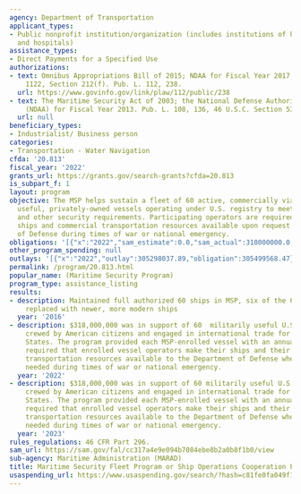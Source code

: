 ```yaml
---
agency: Department of Transportation
applicant_types:
- Public nonprofit institution/organization (includes institutions of higher education
  and hospitals)
assistance_types:
- Direct Payments for a Specified Use
authorizations:
- text: Omnibus Appropriations Bill of 2015; NDAA for Fiscal Year 2017, P.L. -112-239;
    1122, Section 212(f). Pub. L. 112, 238.
  url: https://www.govinfo.gov/link/plaw/112/public/238
- text: The Maritime Security Act of 2003; the National Defense Authorization Act
    (NDAA) for Fiscal Year 2013. Pub. L. 108, 136, 46 U.S.C. Section 53101 et. seq.
  url: null
beneficiary_types:
- Industrialist/ Business person
categories:
- Transportation - Water Navigation
cfda: '20.813'
fiscal_year: '2022'
grants_url: https://grants.gov/search-grants?cfda=20.813
is_subpart_f: 1
layout: program
objective: The MSP helps sustain a fleet of 60 active, commercially viable, militarily
  useful, privately-owned vessels operating under U.S. registry to meet national defense
  and other security requirements. Participating operators are required to make their
  ships and commercial transportation resources available upon request by the Secretary
  of Defense during times of war or national emergency.
obligations: '[{"x":"2022","sam_estimate":0.0,"sam_actual":318000000.0,"usa_spending_actual":305452284.97},{"x":"2023","sam_estimate":318000000.0,"sam_actual":0.0,"usa_spending_actual":302709278.33},{"x":"2024","sam_estimate":318000000.0,"sam_actual":0.0,"usa_spending_actual":323126658.5}]'
other_program_spending: null
outlays: '[{"x":"2022","outlay":305298037.89,"obligation":305499568.47},{"x":"2023","outlay":300355603.64,"obligation":300355603.64},{"x":"2024","outlay":220025157.63,"obligation":328515548.41}]'
permalink: /program/20.813.html
popular_name: (Maritime Security Program)
program_type: assistance_listing
results:
- description: Maintained full authorized 60 ships in MSP, six of the 60 ships were
    replaced with newer, more modern ships
  year: '2016'
- description: $318,000,000 was in support of 60  militarily useful U.S.-flag vessels
    crewed by American citizens and engaged in international trade for the United
    States. The program provided each MSP-enrolled vessel with an annual stipend and
    required that enrolled vessel operators make their ships and their global commercial
    transportation resources available to the Department of Defense whenever or wherever
    needed during times of war or national emergency.
  year: '2022'
- description: $318,000,000 was in support of 60 militarily useful U.S.-flag vessels
    crewed by American citizens and engaged in international trade for the United
    States. The program provided each MSP-enrolled vessel with an annual stipend and
    required that enrolled vessel operators make their ships and their global commercial
    transportation resources available to the Department of Defense whenever or wherever
    needed during times of war or national emergency.
  year: '2023'
rules_regulations: 46 CFR Part 296.
sam_url: https://sam.gov/fal/cc317a4e9e094b7084ebe8b2a0b8f1b0/view
sub-agency: Maritime Administration (MARAD)
title: Maritime Security Fleet Program or Ship Operations Cooperation Program
usaspending_url: https://www.usaspending.gov/search/?hash=c81fe0fa049f1fb4d01608a690a1980e
---
```


